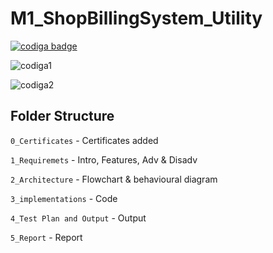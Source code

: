 # M1_ShopBillingSystem_Utility


<a href="https://app.codiga.io/public/user/github/rajasekhart01">
   <img src="https://api.codiga.io/public/badge/user/github/rajasekhart01?style=light" alt="codiga badge" />
</a>


![codiga1](https://user-images.githubusercontent.com/98815258/153749019-0ac0a8e8-7690-4818-b744-4cf42a9ef572.svg)


![codiga2](https://user-images.githubusercontent.com/98815258/153749026-f5f29656-0982-40a0-aaf3-b1d5620d3260.svg)






## Folder Structure

`0_Certificates`                    - Certificates added

`1_Requiremets`                     - Intro, Features, Adv & Disadv

`2_Architecture`                    - Flowchart & behavioural diagram
 
`3_implementations`                 - Code

`4_Test Plan and Output`            - Output

`5_Report`                          - Report
